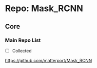 # Repo: Mask_RCNN

## Core

### Main Repo List

- [ ] Collected

https://github.com/matterport/Mask_RCNN
